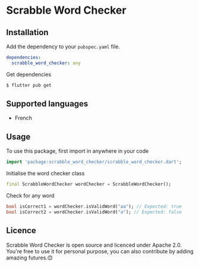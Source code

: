 # Scrabble Word Checker

## Installation
Add the dependency to your `pubspec.yaml` file.

```yaml
dependencies:
  scrabble_word_checker: any
```

Get dependencies
```bash
$ flutter pub get
```

## Supported languages
<ul>
  <li>French</li>
</ul>

## Usage
To use this package, first import in anywhere in your code

```dart
import 'package:scrabble_word_checker/scrabble_word_checker.dart';
```

Initialise the word checker class
```dart
final ScrabbleWordChecker wordChecker = ScrabbleWordChecker();
```

Check for any word
```dart
bool isCorrect1 = wordChecker.isValidWord("aa"); // Expected: true
bool isCorrect2 = wordChecker.isValidWord("a"); // Expected: false
```

## Licence
Scrabble Word Checker is open source and licenced under Apache 2.0.
You're free to use it for personal purpose, you can also contribute by adding amazing futures.😊
